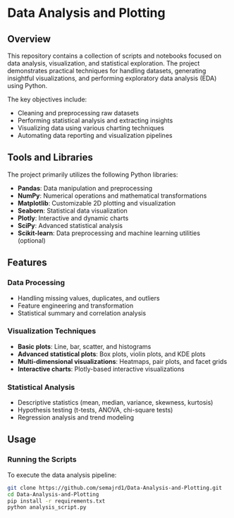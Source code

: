 # Data Analysis and Plotting

## Overview
This repository contains a collection of scripts and notebooks focused on data analysis, visualization, and statistical exploration. The project demonstrates practical techniques for handling datasets, generating insightful visualizations, and performing exploratory data analysis (EDA) using Python.

The key objectives include:
- Cleaning and preprocessing raw datasets
- Performing statistical analysis and extracting insights
- Visualizing data using various charting techniques
- Automating data reporting and visualization pipelines

## Tools and Libraries
The project primarily utilizes the following Python libraries:
- **Pandas**: Data manipulation and preprocessing
- **NumPy**: Numerical operations and mathematical transformations
- **Matplotlib**: Customizable 2D plotting and visualization
- **Seaborn**: Statistical data visualization
- **Plotly**: Interactive and dynamic charts
- **SciPy**: Advanced statistical analysis
- **Scikit-learn**: Data preprocessing and machine learning utilities (optional)

## Features
### Data Processing
- Handling missing values, duplicates, and outliers
- Feature engineering and transformation
- Statistical summary and correlation analysis

### Visualization Techniques
- **Basic plots**: Line, bar, scatter, and histograms
- **Advanced statistical plots**: Box plots, violin plots, and KDE plots
- **Multi-dimensional visualizations**: Heatmaps, pair plots, and facet grids
- **Interactive charts**: Plotly-based interactive visualizations

### Statistical Analysis
- Descriptive statistics (mean, median, variance, skewness, kurtosis)
- Hypothesis testing (t-tests, ANOVA, chi-square tests)
- Regression analysis and trend modeling

## Usage
### Running the Scripts
To execute the data analysis pipeline:
```sh
git clone https://github.com/semajrd1/Data-Analysis-and-Plotting.git
cd Data-Analysis-and-Plotting
pip install -r requirements.txt
python analysis_script.py

